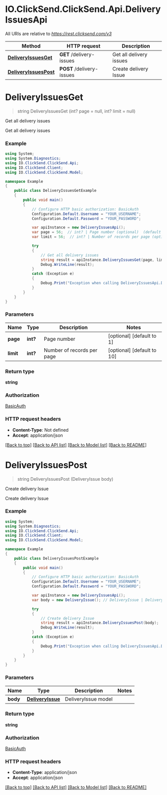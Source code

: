 # IO.ClickSend.ClickSend.Api.DeliveryIssuesApi

All URIs are relative to *https://rest.clicksend.com/v3*

Method | HTTP request | Description
------------- | ------------- | -------------
[**DeliveryIssuesGet**](DeliveryIssuesApi.md#deliveryissuesget) | **GET** /delivery-issues | Get all delivery issues
[**DeliveryIssuesPost**](DeliveryIssuesApi.md#deliveryissuespost) | **POST** /delivery-issues | Create delivery Issue

<a name="deliveryissuesget"></a>
# **DeliveryIssuesGet**
> string DeliveryIssuesGet (int? page = null, int? limit = null)

Get all delivery issues

Get all delivery issues

### Example
```csharp
using System;
using System.Diagnostics;
using IO.ClickSend.ClickSend.Api;
using IO.ClickSend.Client;
using IO.ClickSend.ClickSend.Model;

namespace Example
{
    public class DeliveryIssuesGetExample
    {
        public void main()
        {
            // Configure HTTP basic authorization: BasicAuth
            Configuration.Default.Username = "YOUR_USERNAME";
            Configuration.Default.Password = "YOUR_PASSWORD";

            var apiInstance = new DeliveryIssuesApi();
            var page = 56;  // int? | Page number (optional)  (default to 1)
            var limit = 56;  // int? | Number of records per page (optional)  (default to 10)

            try
            {
                // Get all delivery issues
                string result = apiInstance.DeliveryIssuesGet(page, limit);
                Debug.WriteLine(result);
            }
            catch (Exception e)
            {
                Debug.Print("Exception when calling DeliveryIssuesApi.DeliveryIssuesGet: " + e.Message );
            }
        }
    }
}
```

### Parameters

Name | Type | Description  | Notes
------------- | ------------- | ------------- | -------------
 **page** | **int?**| Page number | [optional] [default to 1]
 **limit** | **int?**| Number of records per page | [optional] [default to 10]

### Return type

**string**

### Authorization

[BasicAuth](../README.md#BasicAuth)

### HTTP request headers

 - **Content-Type**: Not defined
 - **Accept**: application/json

[[Back to top]](#) [[Back to API list]](../README.md#documentation-for-api-endpoints) [[Back to Model list]](../README.md#documentation-for-models) [[Back to README]](../README.md)
<a name="deliveryissuespost"></a>
# **DeliveryIssuesPost**
> string DeliveryIssuesPost (DeliveryIssue body)

Create delivery Issue

Create delivery Issue

### Example
```csharp
using System;
using System.Diagnostics;
using IO.ClickSend.ClickSend.Api;
using IO.ClickSend.Client;
using IO.ClickSend.ClickSend.Model;

namespace Example
{
    public class DeliveryIssuesPostExample
    {
        public void main()
        {
            // Configure HTTP basic authorization: BasicAuth
            Configuration.Default.Username = "YOUR_USERNAME";
            Configuration.Default.Password = "YOUR_PASSWORD";

            var apiInstance = new DeliveryIssuesApi();
            var body = new DeliveryIssue(); // DeliveryIssue | DeliveryIssue model

            try
            {
                // Create delivery Issue
                string result = apiInstance.DeliveryIssuesPost(body);
                Debug.WriteLine(result);
            }
            catch (Exception e)
            {
                Debug.Print("Exception when calling DeliveryIssuesApi.DeliveryIssuesPost: " + e.Message );
            }
        }
    }
}
```

### Parameters

Name | Type | Description  | Notes
------------- | ------------- | ------------- | -------------
 **body** | [**DeliveryIssue**](DeliveryIssue.md)| DeliveryIssue model | 

### Return type

**string**

### Authorization

[BasicAuth](../README.md#BasicAuth)

### HTTP request headers

 - **Content-Type**: application/json
 - **Accept**: application/json

[[Back to top]](#) [[Back to API list]](../README.md#documentation-for-api-endpoints) [[Back to Model list]](../README.md#documentation-for-models) [[Back to README]](../README.md)
